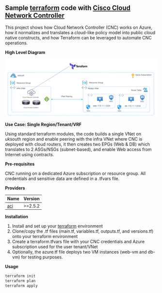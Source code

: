 ## Sample [terraform](https://www.terraform.io) code with [Cisco Cloud Network Controller](https://www.cisco.com/c/en/us/solutions/data-center-virtualization/application-centric-infrastructure/cloud-network-controller.html)

This project shows how Cloud Network Controller (CNC) works on Azure, how it normalizes and translates a cloud-like policy model into public cloud native constructs, and how Terraform can be leveraged to automate CNC operations.

**High Level Diagram**

<img width="600" alt="azure" src="images/demo.png">

 **Use Case: Single Region/Tenant/VRF**

Using standard terraform modules, the code builds a single VNet on uksouth region and enable peering with the infra VNet where CNC is deployed with cloud routers, it then creates two EPGs (Web & DB) which translates to 2 ASGs/NSGs (subnet-based), and enable Web access from Internet using contracts.

**Pre-requisites**

CNC running on a dedicated Azure subscription or resource group. All credentials and sensitive data are defined in a .tfvars file.

**Providers**

| Name      | Version |
| --------- | ------- |
| [aci](https://registry.terraform.io/providers/CiscoDevNet/aci/latest)|  >=2.5.2   |

**Installation**

1. Install and set up your [terraform](https://www.terraform.io/downloads.html) environment
2. Clone/copy the .tf files (main.tf, variables.tf, outputs.tf, and versions.tf) onto your terraform environment
3. Create a terraform.tfvars file with your CNC credentials and Azure subscription used for the user tenant/VNet
4. Optionally, the azure.tf file deploys two VM instances (web-vm and db-vm) for testing purposes.

**Usage**
```
terraform init
terraform plan
terraform apply
```
